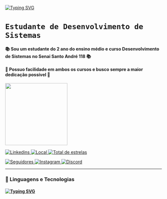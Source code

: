 [![Typing SVG](https://readme-typing-svg.herokuapp.com?font=Fira+Code&pause=1000&color=631FFF&width=435&lines=CaioYL10+%F0%9F%AA%90;Seja+Bem+Vindo+!;Estudante+de+D.S;Sempre+aprendendo+novas+coisas%F0%9F%93%9A%F0%9F%9A%80)](https://git.io/typing-svg)
</div>

# **`Estudante de Desenvolvimento de Sistemas`**

#### **📚 Sou um estudante do 2 ano do ensino médio e curso Desenvolvimento de Sistemas no Senai Santo André 118 📚**

#### 🚀 Possuo facilidade em ambos os cursos e busco sempre a maior dedicação possível 🚀


<img src="https://i.imgur.com/aiKv1MR.jpeg" width="200px" />
</div>

<p align="left">
    <a href="">
        <img 
            alt="Linkedins" 
            title="Meu Linkedin" 
            src="https://custom-icon-badges.demolab.com/badge/-Meu%20Linkedin-blue?style=for-the-badge&logoColor=white&logo=repo"
        />
    </a>
    <a href="https://www.google.com.br/maps/place/Escola+SENAI+A.+Jacob+Lafer/@-23.6663728,-46.5211495,17z/data=!3m1!4b1!4m6!3m5!1s0x94ce69d619d62a27:0x41f94d2be4af4536!8m2!3d-23.6663728!4d-46.5185746!16s%2Fg%2F1tfqbc0l?entry=ttu&g_ep=EgoyMDI1MDMxMC4wIKXMDSoJLDEwMjExNDU1SAFQAw%3D%3D">
        <img 
            alt="Local" 
            title="Localização" 
            src="https://custom-icon-badges.demolab.com/badge/São Paulo-BR-purple?style=for-the-badge&logo=location&logoColor=white"
        />
    </a> 
    <a href="https://github.com/CaioYL10?tab=stars">
        <img 
            alt="Total de estrelas" 
            title="Total de estrelas GitHub" 
            src="https://custom-icon-badges.demolab.com/github/stars/CaioYL10?color=55960c&style=for-the-badge&labelColor=488207&logo=star&label=estrelas"
        />
          </a>
</p>

<p align="left">        
</a>
    <a href="https://github.com/CaioYL10?tab=followers">
        <img 
            alt="Seguidores" 
            title="Me siga no GitHub" 
            src="https://custom-icon-badges.demolab.com/github/followers/CaioYL10?color=236ad3&labelColor=1155ba&style=for-the-badge&logo=github&label=Seguidores&logoColor=white"
        />
    </a>
    <a href="https://github.com/CaioYL10?tab=followers">
        <img 
            alt="Instagram" 
            title="Me siga no instagram" 
            src="https://img.shields.io/badge/Instagram-E4405F?style=for-the-badge&logo=instagram&logoColor=white"
             />
    </a>
     <a href="https://github.com/CaioYL10?tab=followers">
        <img 
            alt="Discord" 
            title="Encontre meu perfil" 
            src="https://img.shields.io/badge/Discord-7289DA?style=for-the-badge&logo=discord&logoColor=white"
             />
    </a>
</p>


---

### 🤖 Linguagens e Tecnologias
#### [![Typing SVG](https://readme-typing-svg.herokuapp.com?font=Fira+Code&pause=1000&color=631FFF&width=435&lines=Ainda+no+processo+de+aprendizagem+%F0%9F%93%9A;Em+breve+%E2%8F%B3)](https://git.io/typing-svg)
